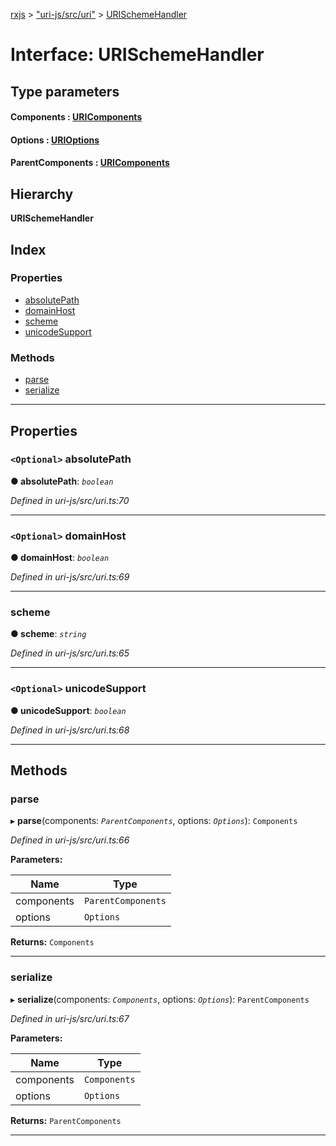 [rxjs](../README.md) > ["uri-js/src/uri"](../modules/_uri_js_src_uri_.md) > [URISchemeHandler](../interfaces/_uri_js_src_uri_.urischemehandler.md)

# Interface: URISchemeHandler

## Type parameters
#### Components :  [URIComponents](_uri_js_src_uri_.uricomponents.md)
#### Options :  [URIOptions](_uri_js_src_uri_.urioptions.md)
#### ParentComponents :  [URIComponents](_uri_js_src_uri_.uricomponents.md)
## Hierarchy

**URISchemeHandler**

## Index

### Properties

* [absolutePath](_uri_js_src_uri_.urischemehandler.md#absolutepath)
* [domainHost](_uri_js_src_uri_.urischemehandler.md#domainhost)
* [scheme](_uri_js_src_uri_.urischemehandler.md#scheme)
* [unicodeSupport](_uri_js_src_uri_.urischemehandler.md#unicodesupport)

### Methods

* [parse](_uri_js_src_uri_.urischemehandler.md#parse)
* [serialize](_uri_js_src_uri_.urischemehandler.md#serialize)

---

## Properties

<a id="absolutepath"></a>

### `<Optional>` absolutePath

**● absolutePath**: *`boolean`*

*Defined in uri-js/src/uri.ts:70*

___
<a id="domainhost"></a>

### `<Optional>` domainHost

**● domainHost**: *`boolean`*

*Defined in uri-js/src/uri.ts:69*

___
<a id="scheme"></a>

###  scheme

**● scheme**: *`string`*

*Defined in uri-js/src/uri.ts:65*

___
<a id="unicodesupport"></a>

### `<Optional>` unicodeSupport

**● unicodeSupport**: *`boolean`*

*Defined in uri-js/src/uri.ts:68*

___

## Methods

<a id="parse"></a>

###  parse

▸ **parse**(components: *`ParentComponents`*, options: *`Options`*): `Components`

*Defined in uri-js/src/uri.ts:66*

**Parameters:**

| Name | Type |
| ------ | ------ |
| components | `ParentComponents` |
| options | `Options` |

**Returns:** `Components`

___
<a id="serialize"></a>

###  serialize

▸ **serialize**(components: *`Components`*, options: *`Options`*): `ParentComponents`

*Defined in uri-js/src/uri.ts:67*

**Parameters:**

| Name | Type |
| ------ | ------ |
| components | `Components` |
| options | `Options` |

**Returns:** `ParentComponents`

___

